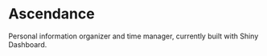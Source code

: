 # Ascendance
Personal information organizer and time manager, currently built with Shiny Dashboard.


